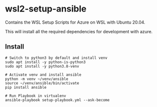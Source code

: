 # wsl2-setup-ansible
Contains the WSL Setup Scripts for Azure on WSL with Ubuntu 20.04.

This will install all the required dependencies for development with azure.

## Install
```
# Switch to python3 by default and install venv
sudo apt install -y python-is-python3
sudo apt install -y python3.8-venv

# Activate venv and install ansible
python -m venv ~/venv/ansible
source ~/venv/ansible/bin/activate
pip install ansible

# Run Playbook in virtualenv
ansible-playbook setup-playbook.yml --ask-become
```

